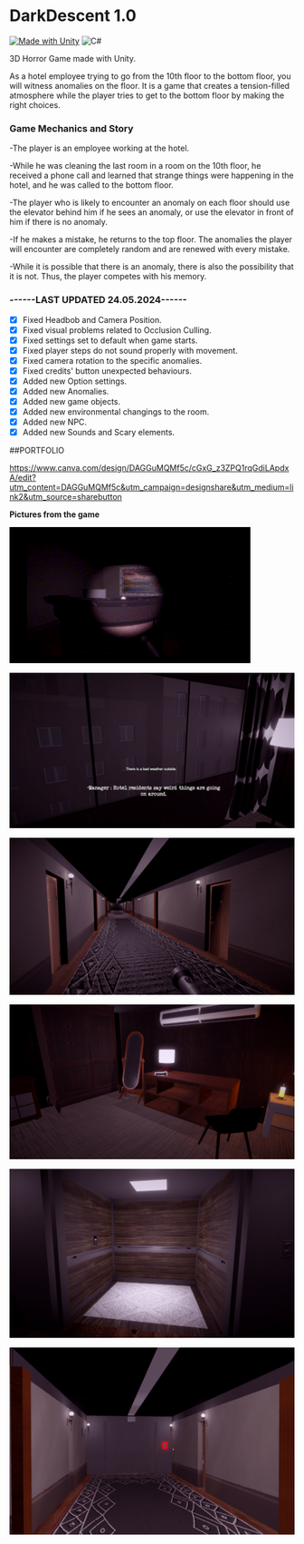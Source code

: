 # DarkDescent 1.0

[![Made with Unity](https://img.shields.io/badge/Made%20with-Unity-57b9d3.svg?style=for-the-badge&logo=unity)](https://unity3d.com)
![C#](https://img.shields.io/badge/c%23-%23239120.svg?style=for-the-badge&logo=csharp&logoColor=white)

3D Horror Game made with Unity.

As a hotel employee trying to go from the 10th floor to the bottom floor, you will witness anomalies on the floor. It is a game that creates a tension-filled atmosphere while the player tries to get to the bottom floor by making the right choices.

### Game Mechanics and Story

-The player is an employee working at the hotel.

-While he was cleaning the last room in a room on the 10th floor, 
he received a phone call and learned that strange things were happening in the hotel, 
and he was called to the bottom floor.

-The player who is likely to encounter an anomaly on each floor should use the elevator behind him if he sees an anomaly,
or use the elevator in front of him if there is no anomaly.

-If he makes a mistake, he returns to the top floor. The anomalies the player will encounter are completely random and are renewed with every mistake.

-While it is possible that there is an anomaly, there is also the possibility that it is not. Thus, the player competes with his memory.

### ------LAST UPDATED 24.05.2024------

- [x] Fixed Headbob and Camera Position.
- [x] Fixed visual problems related to Occlusion Culling.
- [x] Fixed settings set to default when game starts.
- [x] Fixed player steps do not sound properly with movement.
- [x] Fixed camera rotation to the specific anomalies.
- [x] Fixed credits' button unexpected behaviours.
- [x] Added new Option settings.
- [x] Added new Anomalies.
- [x] Added new game objects.
- [x] Added new environmental changings to the room.
- [x] Added new NPC.
- [x] Added new Sounds and Scary elements.  

##PORTFOLIO

https://www.canva.com/design/DAGGuMQMf5c/cGxG_z3ZPQ1rqGdiLApdxA/edit?utm_content=DAGGuMQMf5c&utm_campaign=designshare&utm_medium=link2&utm_source=sharebutton
      
**Pictures from the game**

![](https://github.com/AliBacik/DarkDescent/blob/main/GameShots/cut.gif)

![alt text](https://github.com/AliBacik/DarkDescent/blob/main/GameShots/1.png)

![alt text](https://github.com/AliBacik/DarkDescent/blob/main/GameShots/2.png)

![alt text](https://github.com/AliBacik/DarkDescent/blob/main/GameShots/3.png)

![alt text](https://github.com/AliBacik/DarkDescent/blob/main/GameShots/4.png)

![alt text](https://github.com/AliBacik/DarkDescent/blob/main/GameShots/5.png)
